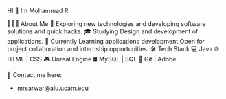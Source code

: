 HI 👋  Im Mohammad R

👨🏻‍💻 About Me
🤔   Exploring new technologies and developing software solutions and quick hacks.
🎓   Studying Design and development of applications.
🌱   Currently Learning applications development
Open for project collaboration and internship opportunities.
🛠 Tech Stack
💻   Java 
🌐   HTML | CSS 
🎮  Unreal Engine
🛢   MySQL | SQL
🔧   Git | Adobe 

💌 Contact me here:
- mrsarwar@alu.ucam.edu
